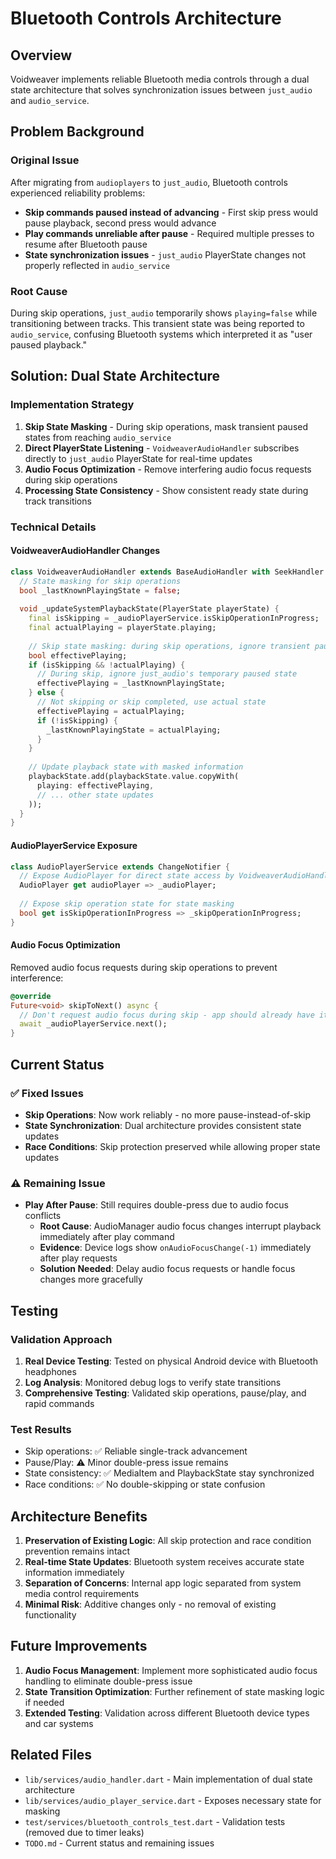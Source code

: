 # Bluetooth Controls Architecture

## Overview

Voidweaver implements reliable Bluetooth media controls through a dual state architecture that solves synchronization issues between `just_audio` and `audio_service`.

## Problem Background

### Original Issue
After migrating from `audioplayers` to `just_audio`, Bluetooth controls experienced reliability problems:
- **Skip commands paused instead of advancing** - First skip press would pause playback, second press would advance
- **Play commands unreliable after pause** - Required multiple presses to resume after Bluetooth pause
- **State synchronization issues** - `just_audio` PlayerState changes not properly reflected in `audio_service`

### Root Cause
During skip operations, `just_audio` temporarily shows `playing=false` while transitioning between tracks. This transient state was being reported to `audio_service`, confusing Bluetooth systems which interpreted it as "user paused playback."

## Solution: Dual State Architecture

### Implementation Strategy
1. **Skip State Masking** - During skip operations, mask transient paused states from reaching `audio_service`
2. **Direct PlayerState Listening** - `VoidweaverAudioHandler` subscribes directly to `just_audio` PlayerState for real-time updates
3. **Audio Focus Optimization** - Remove interfering audio focus requests during skip operations
4. **Processing State Consistency** - Show consistent ready state during track transitions

### Technical Details

#### VoidweaverAudioHandler Changes
```dart
class VoidweaverAudioHandler extends BaseAudioHandler with SeekHandler {
  // State masking for skip operations
  bool _lastKnownPlayingState = false;
  
  void _updateSystemPlaybackState(PlayerState playerState) {
    final isSkipping = _audioPlayerService.isSkipOperationInProgress;
    final actualPlaying = playerState.playing;
    
    // Skip state masking: during skip operations, ignore transient paused states
    bool effectivePlaying;
    if (isSkipping && !actualPlaying) {
      // During skip, ignore just_audio's temporary paused state
      effectivePlaying = _lastKnownPlayingState;
    } else {
      // Not skipping or skip completed, use actual state
      effectivePlaying = actualPlaying;
      if (!isSkipping) {
        _lastKnownPlayingState = actualPlaying;
      }
    }
    
    // Update playback state with masked information
    playbackState.add(playbackState.value.copyWith(
      playing: effectivePlaying,
      // ... other state updates
    ));
  }
}
```

#### AudioPlayerService Exposure
```dart
class AudioPlayerService extends ChangeNotifier {
  // Expose AudioPlayer for direct state access by VoidweaverAudioHandler
  AudioPlayer get audioPlayer => _audioPlayer;
  
  // Expose skip operation state for state masking
  bool get isSkipOperationInProgress => _skipOperationInProgress;
}
```

#### Audio Focus Optimization
Removed audio focus requests during skip operations to prevent interference:
```dart
@override
Future<void> skipToNext() async {
  // Don't request audio focus during skip - app should already have it if playing
  await _audioPlayerService.next();
}
```

## Current Status

### ✅ Fixed Issues
- **Skip Operations**: Now work reliably - no more pause-instead-of-skip
- **State Synchronization**: Dual architecture provides consistent state updates
- **Race Conditions**: Skip protection preserved while allowing proper state updates

### ⚠️ Remaining Issue
- **Play After Pause**: Still requires double-press due to audio focus conflicts
  - **Root Cause**: AudioManager audio focus changes interrupt playback immediately after play command
  - **Evidence**: Device logs show `onAudioFocusChange(-1)` immediately after play requests
  - **Solution Needed**: Delay audio focus requests or handle focus changes more gracefully

## Testing

### Validation Approach
1. **Real Device Testing**: Tested on physical Android device with Bluetooth headphones
2. **Log Analysis**: Monitored debug logs to verify state transitions
3. **Comprehensive Testing**: Validated skip operations, pause/play, and rapid commands

### Test Results
- Skip operations: ✅ Reliable single-track advancement
- Pause/Play: ⚠️ Minor double-press issue remains
- State consistency: ✅ MediaItem and PlaybackState stay synchronized
- Race conditions: ✅ No double-skipping or state confusion

## Architecture Benefits

1. **Preservation of Existing Logic**: All skip protection and race condition prevention remains intact
2. **Real-time State Updates**: Bluetooth system receives accurate state information immediately
3. **Separation of Concerns**: Internal app logic separated from system media control requirements
4. **Minimal Risk**: Additive changes only - no removal of existing functionality

## Future Improvements

1. **Audio Focus Management**: Implement more sophisticated audio focus handling to eliminate double-press issue
2. **State Transition Optimization**: Further refinement of state masking logic if needed
3. **Extended Testing**: Validation across different Bluetooth device types and car systems

## Related Files

- `lib/services/audio_handler.dart` - Main implementation of dual state architecture
- `lib/services/audio_player_service.dart` - Exposes necessary state for masking
- `test/services/bluetooth_controls_test.dart` - Validation tests (removed due to timer leaks)
- `TODO.md` - Current status and remaining issues